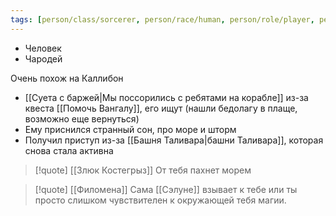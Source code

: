 ```yaml
---
tags: [person/class/sorcerer, person/race/human, person/role/player, person/status/alive]
---
```


- Человек
- Чародей

 Очень похож на Каллибон

- [[Суета с баржей|Мы поссорились с ребятами на корабле]] из-за квеста [[Помочь Вангалу]], его ищут (нашли бедолагу в плаще, возможно еще вернуться)
- Ему приснился странный сон, про море и шторм
- Получил приступ из-за [[Башня Таливара|башни Таливара]], которая снова стала активна

> [!quote] [[Злюк Костегрыз]]
> От тебя пахнет морем

> [!quote] [[Филомена]]
> Сама [[Сэлуне]] взывает к тебе или ты просто слишком чувствителен к окружающей тебя магии.
